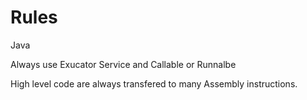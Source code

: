 # Rules

Java

Always use Exucator Service and Callable or Runnalbe

High level code are always transfered to many Assembly instructions.
